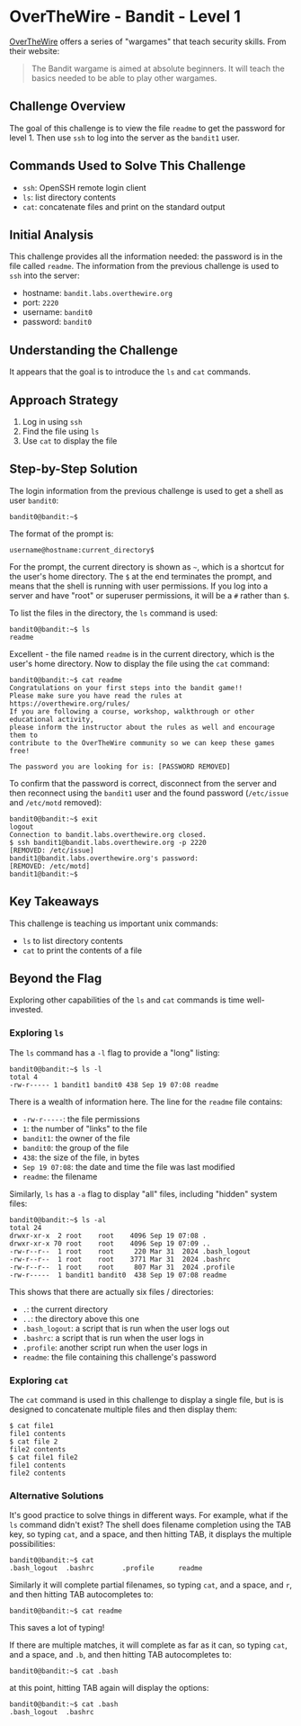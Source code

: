 # OverTheWire - Bandit - Level 1

[OverTheWire](https://overthewire.org) offers a series of "wargames" that teach
security skills. From their website:

> The Bandit wargame is aimed at absolute beginners. It will teach the basics
> needed to be able to play other wargames.

## Challenge Overview

The goal of this challenge is to view the file `readme` to get the password for
level 1. Then use `ssh` to log into the server as the `bandit1` user.

## Commands Used to Solve This Challenge

- `ssh`: OpenSSH remote login client
- `ls`: list directory contents
- `cat`: concatenate files and print on the standard output

## Initial Analysis

This challenge provides all the information needed: the password is in the file
called `readme`. The information from the previous challenge is used to `ssh`
into the server:

- hostname: `bandit.labs.overthewire.org`
- port: `2220`
- username: `bandit0`
- password: `bandit0`

## Understanding the Challenge

It appears that the goal is to introduce the `ls` and `cat` commands.

## Approach Strategy

1. Log in using `ssh`
1. Find the file using `ls`
1. Use `cat` to display the file

## Step-by-Step Solution

The login information from the previous challenge is used to get a shell as user
`bandit0`:

```
bandit0@bandit:~$
```

The format of the prompt is:

```
username@hostname:current_directory$
```

For the prompt, the current directory is shown as `~`, which is a shortcut for
the user's home directory. The `$` at the end terminates the prompt, and means
that the shell is running with user permissions. If you log into a server and
have "root" or superuser permissions, it will be a `#` rather than `$`.

To list the files in the directory, the `ls` command is used:

```
bandit0@bandit:~$ ls
readme
```

Excellent - the file named `readme` is in the current directory, which is the
user's home directory. Now to display the file using the `cat` command:

```
bandit0@bandit:~$ cat readme
Congratulations on your first steps into the bandit game!!
Please make sure you have read the rules at https://overthewire.org/rules/
If you are following a course, workshop, walkthrough or other educational activity,
please inform the instructor about the rules as well and encourage them to
contribute to the OverTheWire community so we can keep these games free!

The password you are looking for is: [PASSWORD REMOVED]
```

To confirm that the password is correct, disconnect from the server and then
reconnect using the `bandit1` user and the found password (`/etc/issue` and `/etc/motd` removed):

```
bandit0@bandit:~$ exit
logout
Connection to bandit.labs.overthewire.org closed.
$ ssh bandit1@bandit.labs.overthewire.org -p 2220
[REMOVED: /etc/issue]
bandit1@bandit.labs.overthewire.org's password:
[REMOVED: /etc/motd]
bandit1@bandit:~$
```

## Key Takeaways

This challenge is teaching us important unix commands:

- `ls` to list directory contents
- `cat` to print the contents of a file

## Beyond the Flag

Exploring other capabilities of the `ls` and `cat` commands is time
well-invested.

### Exploring `ls`

The `ls` command has a `-l` flag to provide a "long" listing:

```
bandit0@bandit:~$ ls -l
total 4
-rw-r----- 1 bandit1 bandit0 438 Sep 19 07:08 readme
```

There is a wealth of information here. The line for the `readme` file contains:

- `-rw-r-----`: the file permissions
- `1`: the number of "links" to the file
- `bandit1`: the owner of the file
- `bandit0`: the group of the file
- `438`: the size of the file, in bytes
- `Sep 19 07:08`: the date and time the file was last modified
- `readme`: the filename

Similarly, `ls` has a `-a` flag to display "all" files, including "hidden"
system files:

```
bandit0@bandit:~$ ls -al
total 24
drwxr-xr-x  2 root    root    4096 Sep 19 07:08 .
drwxr-xr-x 70 root    root    4096 Sep 19 07:09 ..
-rw-r--r--  1 root    root     220 Mar 31  2024 .bash_logout
-rw-r--r--  1 root    root    3771 Mar 31  2024 .bashrc
-rw-r--r--  1 root    root     807 Mar 31  2024 .profile
-rw-r-----  1 bandit1 bandit0  438 Sep 19 07:08 readme
```

This shows that there are actually six files / directories:

- `.`: the current directory
- `..`: the directory above this one
- `.bash_logout`: a script that is run when the user logs out
- `.bashrc`: a script that is run when the user logs in
- `.profile`: another script run when the user logs in
- `readme`: the file containing this challenge's password

### Exploring `cat`

The `cat` command is used in this challenge to display a single file, but is
is designed to concatenate multiple files and then display them:

```
$ cat file1
file1 contents
$ cat file 2
file2 contents
$ cat file1 file2
file1 contents
file2 contents
```

### Alternative Solutions

It's good practice to solve things in different ways. For example, what if the
`ls` command didn't exist? The shell does filename completion using the TAB key,
so typing `cat`, and a space, and then hitting TAB, it displays the multiple
possibilities:

```
bandit0@bandit:~$ cat
.bash_logout  .bashrc       .profile      readme
```

Similarly it will complete partial filenames, so typing `cat`, and a space, and
`r`, and then hitting TAB autocompletes to:

```
bandit0@bandit:~$ cat readme
```

This saves a lot of typing!

If there are multiple matches, it will complete as far as it can, so typing
`cat`, and a space, and `.b`, and then hitting TAB autocompletes to:

```
bandit0@bandit:~$ cat .bash
```

at this point, hitting TAB again will display the options:

```
bandit0@bandit:~$ cat .bash
.bash_logout  .bashrc
```
